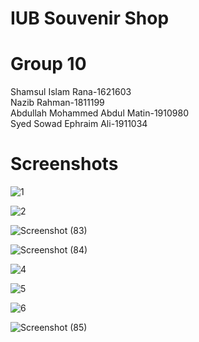 # IUB Souvenir Shop

# Group 10
Shamsul Islam Rana-1621603  
Nazib Rahman-1811199  
Abdullah Mohammed Abdul Matin-1910980  
Syed Sowad Ephraim Ali-1911034  

# Screenshots

![1](https://github.com/sirsheikh/smart_shop/assets/127642204/eecbce24-3afb-4b06-8e6b-b147d0b2c9ad)

![2](https://github.com/sirsheikh/smart_shop/assets/127642204/f1d63736-98cf-4ed4-be5d-92ad5038abcd)

![Screenshot (83)](https://github.com/sirsheikh/smart_shop/assets/127642204/403e91ec-2445-40af-9fa3-01f208a517ac)

![Screenshot (84)](https://github.com/sirsheikh/smart_shop/assets/127642204/a1e75030-59fc-4a87-992c-7527dbee848e)

![4](https://github.com/sirsheikh/smart_shop/assets/127642204/da1a6421-e75a-4538-bf3d-1e918330f027)

![5](https://github.com/sirsheikh/smart_shop/assets/127642204/1e435c95-edd6-4064-88c5-7837fdf8c388)

![6](https://github.com/sirsheikh/smart_shop/assets/127642204/0197ed36-5e8d-4a1d-bff4-830bb5b166be)

![Screenshot (85)](https://github.com/sirsheikh/smart_shop/assets/127642204/f1f0a99d-87da-4018-903c-400d2336c2b6)
